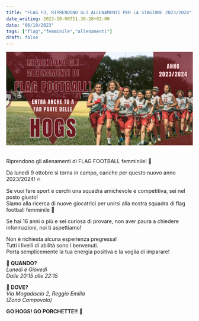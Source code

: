 ```yaml
---
title: "FLAG F3, RIPRENDONO GLI ALLENAMENTI PER LA STAGIONE 2023/2024"
date_writing: 2023-10-06T11:30:28+02:00
data: "06/10/2023"
tags: ["flag","femminile","allenamenti"]
draft: false
---
```


<center>
<img class="articolo" src="../img/2023/flag_f3_vieni_a_giocare_con_noi.jpg">
</center>
<br />

Riprendono gli allenamenti di FLAG FOOTBALL femminile! 🏈  
  
Da lunedì 9 ottobre si torna in campo, cariche per questo nuovo anno 2023/2024! 🔥  
  
Se vuoi fare sport e cerchi una squadra amichevole e competitiva, sei nel posto giusto!  
 Siamo alla ricerca di nuove giocatrici per unirsi alla nostra squadra di flag football femminile 🐷  
  
Se hai 16 anni o più e sei curiosa di provare, non aver paura a chiedere informazioni, noi ti aspettiamo!  
  
Non è richiesta alcuna esperienza pregressa!  
 Tutti i livelli di abilità sono i benvenuti.  
 Porta semplicemente la tua energia positiva e la voglia di imparare!  
  
**📅 QUANDO?**  
*Lunedì e Giovedì   
Dalle 20:15 alle 22:15*  
  
**📍 DOVE?**   
*Via Mogadiscio 2, Reggio Emilia  
(Zona Campovolo)*    
      
**GO HOGS! GO PORCHETTE!!** 🐷  
  
